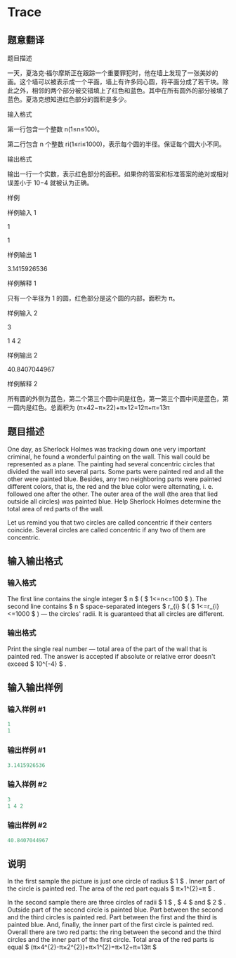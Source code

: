 # Trace

## 题意翻译

题目描述

一天，夏洛克·福尔摩斯正在跟踪一个重要罪犯时，他在墙上发现了一张美妙的画。这个墙可以被表示成一个平面，墙上有许多同心圆，将平面分成了若干块。除此之外，相邻的两个部分被交错填上了红色和蓝色。其中在所有圆外的部分被填了蓝色。夏洛克想知道红色部分的面积是多少。

输入格式

第一行包含一个整数 n(1≤n≤100)。

第二行包含 n 个整数 ri(1≤ri≤1000)，表示每个圆的半径。保证每个圆大小不同。

输出格式

输出一行一个实数，表示红色部分的面积。如果你的答案和标准答案的绝对或相对误差小于 10−4 就被认为正确。

样例

样例输入 1

1

1

样例输出 1

3.1415926536

样例解释 1

只有一个半径为 1 的圆，红色部分是这个圆的内部，面积为 π。

样例输入 2

3

1 4 2

样例输出 2

40.8407044967

样例解释 2

所有圆的外侧为蓝色，第二个第三个圆中间是红色，第一第三个圆中间是蓝色，第一圆内是红色。总面积为 (π×42−π×22)+π×12=12π+π=13π

## 题目描述

One day, as Sherlock Holmes was tracking down one very important criminal, he found a wonderful painting on the wall. This wall could be represented as a plane. The painting had several concentric circles that divided the wall into several parts. Some parts were painted red and all the other were painted blue. Besides, any two neighboring parts were painted different colors, that is, the red and the blue color were alternating, i. e. followed one after the other. The outer area of the wall (the area that lied outside all circles) was painted blue. Help Sherlock Holmes determine the total area of red parts of the wall.

Let us remind you that two circles are called concentric if their centers coincide. Several circles are called concentric if any two of them are concentric.

## 输入输出格式

### 输入格式

The first line contains the single integer $ n $ ( $ 1<=n<=100 $ ). The second line contains $ n $ space-separated integers $ r_{i} $ ( $ 1<=r_{i}<=1000 $ ) — the circles' radii. It is guaranteed that all circles are different.

### 输出格式

Print the single real number — total area of the part of the wall that is painted red. The answer is accepted if absolute or relative error doesn't exceed $ 10^{-4} $ .

## 输入输出样例

### 输入样例 #1

```cpp
1
1

```
### 输出样例 #1

```cpp
3.1415926536

```
### 输入样例 #2

```cpp
3
1 4 2

```
### 输出样例 #2

```cpp
40.8407044967

```
## 说明

In the first sample the picture is just one circle of radius $ 1 $ . Inner part of the circle is painted red. The area of the red part equals $ π×1^{2}=π $ .

In the second sample there are three circles of radii $ 1 $ , $ 4 $ and $ 2 $ . Outside part of the second circle is painted blue. Part between the second and the third circles is painted red. Part between the first and the third is painted blue. And, finally, the inner part of the first circle is painted red. Overall there are two red parts: the ring between the second and the third circles and the inner part of the first circle. Total area of the red parts is equal $ (π×4^{2}-π×2^{2})+π×1^{2}=π×12+π=13π $

